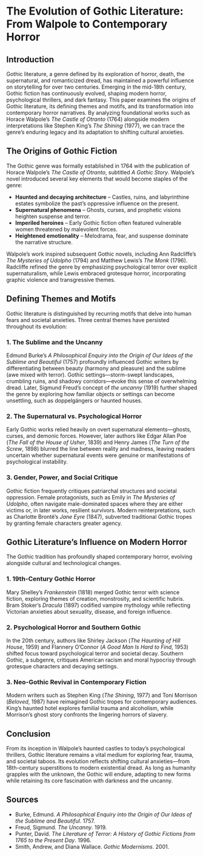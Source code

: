 # The Evolution of Gothic Literature: From Walpole to Contemporary Horror  

## Introduction  

Gothic literature, a genre defined by its exploration of horror, death, the supernatural, and romanticized dread, has maintained a powerful influence on storytelling for over two centuries. Emerging in the mid-18th century, Gothic fiction has continuously evolved, shaping modern horror, psychological thrillers, and dark fantasy. This paper examines the origins of Gothic literature, its defining themes and motifs, and its transformation into contemporary horror narratives. By analyzing foundational works such as Horace Walpole’s *The Castle of Otranto* (1764) alongside modern interpretations like Stephen King’s *The Shining* (1977), we can trace the genre’s enduring legacy and its adaptation to shifting cultural anxieties.  

## The Origins of Gothic Fiction  

The Gothic genre was formally established in 1764 with the publication of Horace Walpole’s *The Castle of Otranto*, subtitled *A Gothic Story*. Walpole’s novel introduced several key elements that would become staples of the genre:  

- **Haunted and decaying architecture** – Castles, ruins, and labyrinthine estates symbolize the past’s oppressive influence on the present.  
- **Supernatural phenomena** – Ghosts, curses, and prophetic visions heighten suspense and terror.  
- **Imperiled heroines** – Early Gothic fiction often featured vulnerable women threatened by malevolent forces.  
- **Heightened emotionality** – Melodrama, fear, and suspense dominate the narrative structure.  

Walpole’s work inspired subsequent Gothic novels, including Ann Radcliffe’s *The Mysteries of Udolpho* (1794) and Matthew Lewis’s *The Monk* (1796). Radcliffe refined the genre by emphasizing psychological terror over explicit supernaturalism, while Lewis embraced grotesque horror, incorporating graphic violence and transgressive themes.  

## Defining Themes and Motifs  

Gothic literature is distinguished by recurring motifs that delve into human fears and societal anxieties. Three central themes have persisted throughout its evolution:  

### 1. The Sublime and the Uncanny  

Edmund Burke’s *A Philosophical Enquiry into the Origin of Our Ideas of the Sublime and Beautiful* (1757) profoundly influenced Gothic writers by differentiating between beauty (harmony and pleasure) and the sublime (awe mixed with terror). Gothic settings—storm-swept landscapes, crumbling ruins, and shadowy corridors—evoke this sense of overwhelming dread. Later, Sigmund Freud’s concept of *the uncanny* (1919) further shaped the genre by exploring how familiar objects or settings can become unsettling, such as doppelgängers or haunted houses.  

### 2. The Supernatural vs. Psychological Horror  

Early Gothic works relied heavily on overt supernatural elements—ghosts, curses, and demonic forces. However, later authors like Edgar Allan Poe (*The Fall of the House of Usher*, 1839) and Henry James (*The Turn of the Screw*, 1898) blurred the line between reality and madness, leaving readers uncertain whether supernatural events were genuine or manifestations of psychological instability.  

### 3. Gender, Power, and Social Critique  

Gothic fiction frequently critiques patriarchal structures and societal oppression. Female protagonists, such as Emily in *The Mysteries of Udolpho*, often navigate male-dominated spaces where they are either victims or, in later works, resilient survivors. Modern reinterpretations, such as Charlotte Brontë’s *Jane Eyre* (1847), subverted traditional Gothic tropes by granting female characters greater agency.  

## Gothic Literature’s Influence on Modern Horror  

The Gothic tradition has profoundly shaped contemporary horror, evolving alongside cultural and technological changes.  

### 1. 19th-Century Gothic Horror  

Mary Shelley’s *Frankenstein* (1818) merged Gothic terror with science fiction, exploring themes of creation, monstrosity, and scientific hubris. Bram Stoker’s *Dracula* (1897) codified vampire mythology while reflecting Victorian anxieties about sexuality, disease, and foreign influence.  

### 2. Psychological Horror and Southern Gothic  

In the 20th century, authors like Shirley Jackson (*The Haunting of Hill House*, 1959) and Flannery O’Connor (*A Good Man Is Hard to Find*, 1953) shifted focus toward psychological terror and societal decay. Southern Gothic, a subgenre, critiques American racism and moral hypocrisy through grotesque characters and decaying settings.  

### 3. Neo-Gothic Revival in Contemporary Fiction  

Modern writers such as Stephen King (*The Shining*, 1977) and Toni Morrison (*Beloved*, 1987) have reimagined Gothic tropes for contemporary audiences. King’s haunted hotel explores familial trauma and alcoholism, while Morrison’s ghost story confronts the lingering horrors of slavery.  

## Conclusion  

From its inception in Walpole’s haunted castles to today’s psychological thrillers, Gothic literature remains a vital medium for exploring fear, trauma, and societal taboos. Its evolution reflects shifting cultural anxieties—from 18th-century superstitions to modern existential dread. As long as humanity grapples with the unknown, the Gothic will endure, adapting to new forms while retaining its core fascination with darkness and the uncanny.  

## Sources  

- Burke, Edmund. *A Philosophical Enquiry into the Origin of Our Ideas of the Sublime and Beautiful*. 1757.  
- Freud, Sigmund. *The Uncanny*. 1919.  
- Punter, David. *The Literature of Terror: A History of Gothic Fictions from 1765 to the Present Day*. 1996.  
- Smith, Andrew, and Diana Wallace. *Gothic Modernisms*. 2001.